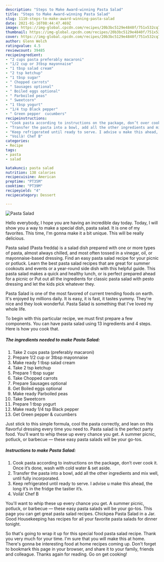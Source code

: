 ```yaml
---
description: "Steps to Make Award-winning Pasta Salad"
title: "Steps to Make Award-winning Pasta Salad"
slug: 1110-steps-to-make-award-winning-pasta-salad
date: 2021-01-16T08:44:47.469Z
image: https://img-global.cpcdn.com/recipes/20b3bc5129e4840f/751x532cq70/pasta-salad-recipe-main-photo.jpg
thumbnail: https://img-global.cpcdn.com/recipes/20b3bc5129e4840f/751x532cq70/pasta-salad-recipe-main-photo.jpg
cover: https://img-global.cpcdn.com/recipes/20b3bc5129e4840f/751x532cq70/pasta-salad-recipe-main-photo.jpg
author: Glenn Welch
ratingvalue: 4.5
reviewcount: 39485
recipeingredient:
- "2 cups pasta preferably macaroni"
- "1/2 cup or 3tbsp mayonnaise"
- "1 tbsp salad cream"
- "2 tsp ketchup"
- "1 tbsp sugar"
- " Chopped carrots"
- " Sausages optional"
- " Boiled eggs optional"
- " Parboiled peas"
- " Sweetcorn"
- "1 tbsp yogurt"
- "1/4 tsp Black pepper"
- " Green pepper  cucumbers"
recipeinstructions:
- "Cook pasta according to instructions on the package, don’t over cook it. Once it’s done, wash with cold water &amp; set aside."
- "Transfer the pasta into a bowl, add all the other ingredients and mix well, until fully incorporated."
- "Keep refrigerated until ready to serve. I advise u make this ahead, the long it’s in the fridge the tastier it’s."
- "Voilà! Chef B"
categories:
- Recipe
tags:
- pasta
- salad

katakunci: pasta salad 
nutrition: 138 calories
recipecuisine: American
preptime: "PT35M"
cooktime: "PT39M"
recipeyield: "4"
recipecategory: Dessert

---
```



![Pasta Salad](https://img-global.cpcdn.com/recipes/20b3bc5129e4840f/751x532cq70/pasta-salad-recipe-main-photo.jpg)

Hello everybody, I hope you are having an incredible day today. Today, I will show you a way to make a special dish, pasta salad. It is one of my favorites. This time, I'm gonna make it a bit unique. This will be really delicious.

Pasta salad (Pasta fredda) is a salad dish prepared with one or more types of pasta, almost always chilled, and most often tossed in a vinegar, oil, or mayonnaise-based dressing. Find an easy pasta salad recipe for your picnic or potluck. Learn the best pasta salad recipes that are great for summer cookouts and events or a year-round side dish with this helpful guide. This pasta salad makes a quick and healthy lunch, or is perfect prepared ahead for a picnic or Put out all the ingredients for classic pasta salad with pesto dressing and let the kids pick whatever they.

Pasta Salad is one of the most favored of current trending foods on earth. It's enjoyed by millions daily. It is easy, it is fast, it tastes yummy. They're nice and they look wonderful. Pasta Salad is something that I've loved my whole life.


To begin with this particular recipe, we must first prepare a few components. You can have pasta salad using 13 ingredients and 4 steps. Here is how you cook that.

<!--inarticleads1-->

##### The ingredients needed to make Pasta Salad:

1. Take 2 cups pasta (preferably macaroni)
1. Prepare 1/2 cup or 3tbsp mayonnaise
1. Make ready 1 tbsp salad cream
1. Take 2 tsp ketchup
1. Prepare 1 tbsp sugar
1. Take  Chopped carrots
1. Prepare  Sausages optional
1. Get  Boiled eggs optional
1. Make ready  Parboiled peas
1. Take  Sweetcorn
1. Prepare 1 tbsp yogurt
1. Make ready 1/4 tsp Black pepper
1. Get  Green pepper &amp; cucumbers


Just stick to this simple formula, cool the pasta correctly, and lean on this flavorful dressing every time you need to. Pasta salad is the perfect party food. You&#39;ll want to whip these up every chance you get. A summer picnic, potluck, or barbecue — these easy pasta salads will be your go-tos. 

<!--inarticleads2-->

##### Instructions to make Pasta Salad:

1. Cook pasta according to instructions on the package, don’t over cook it. Once it’s done, wash with cold water &amp; set aside.
1. Transfer the pasta into a bowl, add all the other ingredients and mix well, until fully incorporated.
1. Keep refrigerated until ready to serve. I advise u make this ahead, the long it’s in the fridge the tastier it’s.
1. Voilà! Chef B


You&#39;ll want to whip these up every chance you get. A summer picnic, potluck, or barbecue — these easy pasta salads will be your go-tos. This page you can get great pasta salad recipes. Chickpea Pasta Salad in a Jar. Good Housekeeping has recipes for all your favorite pasta salads for dinner tonight. 

So that's going to wrap it up for this special food pasta salad recipe. Thank you very much for your time. I'm sure that you will make this at home. There's gonna be interesting food at home recipes coming up. Don't forget to bookmark this page in your browser, and share it to your family, friends and colleague. Thanks again for reading. Go on get cooking!
